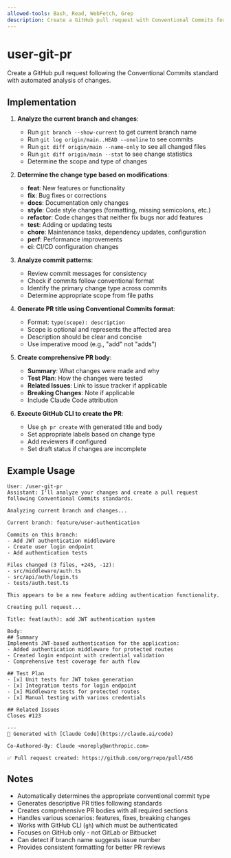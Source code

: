 ```yaml
---
allowed-tools: Bash, Read, WebFetch, Grep
description: Create a GitHub pull request with Conventional Commits format
---
```


# user-git-pr

Create a GitHub pull request following the Conventional Commits standard with automated analysis of changes.

## Implementation

1. **Analyze the current branch and changes**:
   - Run `git branch --show-current` to get current branch name
   - Run `git log origin/main..HEAD --oneline` to see commits
   - Run `git diff origin/main --name-only` to see all changed files
   - Run `git diff origin/main --stat` to see change statistics
   - Determine the scope and type of changes

2. **Determine the change type based on modifications**:
   - **feat**: New features or functionality
   - **fix**: Bug fixes or corrections
   - **docs**: Documentation only changes
   - **style**: Code style changes (formatting, missing semicolons, etc.)
   - **refactor**: Code changes that neither fix bugs nor add features
   - **test**: Adding or updating tests
   - **chore**: Maintenance tasks, dependency updates, configuration
   - **perf**: Performance improvements
   - **ci**: CI/CD configuration changes

3. **Analyze commit patterns**:
   - Review commit messages for consistency
   - Check if commits follow conventional format
   - Identify the primary change type across commits
   - Determine appropriate scope from file paths

4. **Generate PR title using Conventional Commits format**:
   - Format: `type(scope): description`
   - Scope is optional and represents the affected area
   - Description should be clear and concise
   - Use imperative mood (e.g., "add" not "adds")

5. **Create comprehensive PR body**:
   - **Summary**: What changes were made and why
   - **Test Plan**: How the changes were tested
   - **Related Issues**: Link to issue tracker if applicable
   - **Breaking Changes**: Note if applicable
   - Include Claude Code attribution

6. **Execute GitHub CLI to create the PR**:
   - Use `gh pr create` with generated title and body
   - Set appropriate labels based on change type
   - Add reviewers if configured
   - Set draft status if changes are incomplete

## Example Usage

```text
User: /user-git-pr
Assistant: I'll analyze your changes and create a pull request following Conventional Commits standards.

Analyzing current branch and changes...

Current branch: feature/user-authentication

Commits on this branch:
- Add JWT authentication middleware
- Create user login endpoint
- Add authentication tests

Files changed (3 files, +245, -12):
- src/middleware/auth.ts
- src/api/auth/login.ts
- tests/auth.test.ts

This appears to be a new feature adding authentication functionality.

Creating pull request...

Title: feat(auth): add JWT authentication system

Body:
## Summary
Implements JWT-based authentication for the application:
- Added authentication middleware for protected routes
- Created login endpoint with credential validation
- Comprehensive test coverage for auth flow

## Test Plan
- [x] Unit tests for JWT token generation
- [x] Integration tests for login endpoint
- [x] Middleware tests for protected routes
- [x] Manual testing with various credentials

## Related Issues
Closes #123

---
🤖 Generated with [Claude Code](https://claude.ai/code)

Co-Authored-By: Claude <noreply@anthropic.com>

✅ Pull request created: https://github.com/org/repo/pull/456
```

## Notes

- Automatically determines the appropriate conventional commit type
- Generates descriptive PR titles following standards
- Creates comprehensive PR bodies with all required sections
- Handles various scenarios: features, fixes, breaking changes
- Works with GitHub CLI (`gh`) which must be authenticated
- Focuses on GitHub only - not GitLab or Bitbucket
- Can detect if branch name suggests issue number
- Provides consistent formatting for better PR reviews